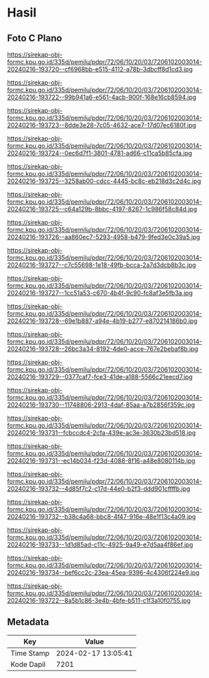 # Hasil

## Foto C Plano

https://sirekap-obj-formc.kpu.go.id/335d/pemilu/pdpr/72/06/10/20/03/7206102003014-20240216-193720--cf6968bb-e515-4112-a78b-3dbcff8d1cd3.jpg

https://sirekap-obj-formc.kpu.go.id/335d/pemilu/pdpr/72/06/10/20/03/7206102003014-20240216-193722--99b941a6-e561-4acb-900f-168e16cb8594.jpg

https://sirekap-obj-formc.kpu.go.id/335d/pemilu/pdpr/72/06/10/20/03/7206102003014-20240216-193723--8dde3e28-7c05-4632-ace7-17d07ec6180f.jpg

https://sirekap-obj-formc.kpu.go.id/335d/pemilu/pdpr/72/06/10/20/03/7206102003014-20240216-193724--0ec6d7f1-3801-4781-ad66-c11ca5b85cfa.jpg

https://sirekap-obj-formc.kpu.go.id/335d/pemilu/pdpr/72/06/10/20/03/7206102003014-20240216-193725--3258ab00-cdcc-4445-bc8c-eb218d3c2d4c.jpg

https://sirekap-obj-formc.kpu.go.id/335d/pemilu/pdpr/72/06/10/20/03/7206102003014-20240216-193725--c64a129b-8bbc-4197-8267-1c986f58c84d.jpg

https://sirekap-obj-formc.kpu.go.id/335d/pemilu/pdpr/72/06/10/20/03/7206102003014-20240216-193726--aa860ec7-5293-4958-b479-9fed3e0c39a5.jpg

https://sirekap-obj-formc.kpu.go.id/335d/pemilu/pdpr/72/06/10/20/03/7206102003014-20240216-193727--c7c55698-1e18-49fb-bcca-2a7d3dcb8b3c.jpg

https://sirekap-obj-formc.kpu.go.id/335d/pemilu/pdpr/72/06/10/20/03/7206102003014-20240216-193727--1cc51a53-c670-4b4f-9c90-fc8af3e5fb3a.jpg

https://sirekap-obj-formc.kpu.go.id/335d/pemilu/pdpr/72/06/10/20/03/7206102003014-20240216-193728--69e1b887-a94e-4b19-b277-e870214186b0.jpg

https://sirekap-obj-formc.kpu.go.id/335d/pemilu/pdpr/72/06/10/20/03/7206102003014-20240216-193728--26bc3a34-8192-4de0-acce-767e2bebaf8b.jpg

https://sirekap-obj-formc.kpu.go.id/335d/pemilu/pdpr/72/06/10/20/03/7206102003014-20240216-193729--0377caf7-fce3-41de-a188-5566c21eecd7.jpg

https://sirekap-obj-formc.kpu.go.id/335d/pemilu/pdpr/72/06/10/20/03/7206102003014-20240216-193730--11748806-2913-4daf-85aa-a7b2856f359c.jpg

https://sirekap-obj-formc.kpu.go.id/335d/pemilu/pdpr/72/06/10/20/03/7206102003014-20240216-193731--fcbccdc4-2cfa-439e-ac3e-3630b23bd518.jpg

https://sirekap-obj-formc.kpu.go.id/335d/pemilu/pdpr/72/06/10/20/03/7206102003014-20240216-193731--ec14b034-f23d-4088-8f16-a48e8080114b.jpg

https://sirekap-obj-formc.kpu.go.id/335d/pemilu/pdpr/72/06/10/20/03/7206102003014-20240216-193732--4d85f7c2-c17d-44e0-b2f3-ddd901cffffb.jpg

https://sirekap-obj-formc.kpu.go.id/335d/pemilu/pdpr/72/06/10/20/03/7206102003014-20240216-193732--b38c4a68-bbc8-4f47-916e-48e1f13c4a09.jpg

https://sirekap-obj-formc.kpu.go.id/335d/pemilu/pdpr/72/06/10/20/03/7206102003014-20240216-193733--1d1d85ad-c11c-4925-9a49-e7d5aa4f86ef.jpg

https://sirekap-obj-formc.kpu.go.id/335d/pemilu/pdpr/72/06/10/20/03/7206102003014-20240216-193734--bef6cc2c-23ea-45ea-9396-4c4306f224e9.jpg

https://sirekap-obj-formc.kpu.go.id/335d/pemilu/pdpr/72/06/10/20/03/7206102003014-20240216-193722--8a5b1c86-3e4b-4bfe-b511-c1f3a10f0755.jpg


## Metadata

| Key        | Value               |
| ---------- | ------------------- |
| Time Stamp | 2024-02-17 13:05:41 |
| Kode Dapil | 7201                |



